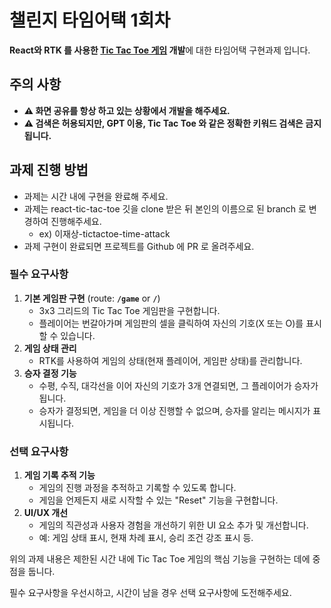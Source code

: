 # 챌린지 타임어택 1회차

**React와 RTK 를 사용한 [Tic Tac Toe 게임](https://ko.wikipedia.org/wiki/%ED%8B%B1%ED%83%9D%ED%86%A0) 개발**에 대한 타임어택 구현과제 입니다.

## **주의 사항**

- **⚠️ 화면 공유를 항상 하고 있는 상황에서 개발을 해주세요.**
- **⚠️ 검색은 허용되지만, GPT 이용, Tic Tac Toe 와 같은 정확한 키워드 검색은 금지됩니다.**

## **과제 진행 방법**

- 과제는 시간 내에 구현을 완료해 주세요.
- 과제는 react-tic-tac-toe 깃을 clone 받은 뒤 본인의 이름으로 된 branch 로 변경하여 진행해주세요.
    - ex) 이재상-tictactoe-time-attack
- 과제 구현이 완료되면 프로젝트를 Github 에 PR 로 올려주세요.

### **필수 요구사항**

1. **기본 게임판 구현** (route: **`/game`** or **`/`**)
    - 3x3 그리드의 Tic Tac Toe 게임판을 구현합니다.
    - 플레이어는 번갈아가며 게임판의 셀을 클릭하여 자신의 기호(X 또는 O)를 표시할 수 있습니다.
2. **게임 상태 관리**
    - RTK를 사용하여 게임의 상태(현재 플레이어, 게임판 상태)를 관리합니다.
3. **승자 결정 기능**
    - 수평, 수직, 대각선을 이어 자신의 기호가 3개 연결되면, 그 플레이어가 승자가 됩니다.
    - 승자가 결정되면, 게임을 더 이상 진행할 수 없으며, 승자를 알리는 메시지가 표시됩니다.

### **선택 요구사항**

1. **게임 기록 추적 기능**
    - 게임의 진행 과정을 추적하고 기록할 수 있도록 합니다.
    - 게임을 언제든지 새로 시작할 수 있는 "Reset" 기능을 구현합니다.
2. **UI/UX 개선**
    - 게임의 직관성과 사용자 경험을 개선하기 위한 UI 요소 추가 및 개선합니다.
    - 예: 게임 상태 표시, 현재 차례 표시, 승리 조건 강조 표시 등.

위의 과제 내용은 제한된 시간 내에 Tic Tac Toe 게임의 핵심 기능을 구현하는 데에 중점을 둡니다.

필수 요구사항을 우선시하고, 시간이 남을 경우 선택 요구사항에 도전해주세요.